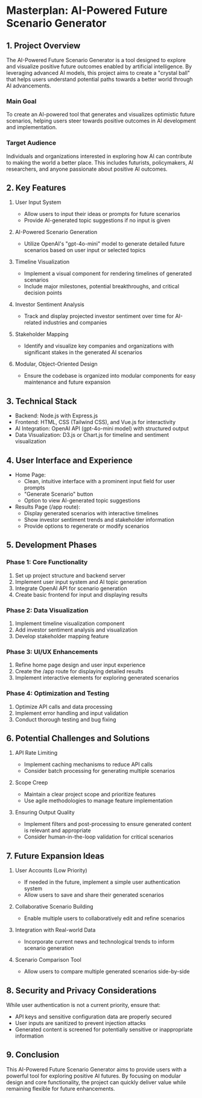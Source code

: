 # Masterplan: AI-Powered Future Scenario Generator

## 1. Project Overview

The AI-Powered Future Scenario Generator is a tool designed to explore and visualize positive future outcomes enabled by artificial intelligence. By leveraging advanced AI models, this project aims to create a "crystal ball" that helps users understand potential paths towards a better world through AI advancements.

### Main Goal
To create an AI-powered tool that generates and visualizes optimistic future scenarios, helping users steer towards positive outcomes in AI development and implementation.

### Target Audience
Individuals and organizations interested in exploring how AI can contribute to making the world a better place. This includes futurists, policymakers, AI researchers, and anyone passionate about positive AI outcomes.

## 2. Key Features

1. User Input System
   - Allow users to input their ideas or prompts for future scenarios
   - Provide AI-generated topic suggestions if no input is given

2. AI-Powered Scenario Generation
   - Utilize OpenAI's "gpt-4o-mini" model to generate detailed future scenarios based on user input or selected topics

3. Timeline Visualization
   - Implement a visual component for rendering timelines of generated scenarios
   - Include major milestones, potential breakthroughs, and critical decision points

4. Investor Sentiment Analysis
   - Track and display projected investor sentiment over time for AI-related industries and companies

5. Stakeholder Mapping
   - Identify and visualize key companies and organizations with significant stakes in the generated AI scenarios

6. Modular, Object-Oriented Design
   - Ensure the codebase is organized into modular components for easy maintenance and future expansion

## 3. Technical Stack

- Backend: Node.js with Express.js
- Frontend: HTML, CSS (Tailwind CSS), and Vue.js for interactivity
- AI Integration: OpenAI API (gpt-4o-mini model) with structured output
- Data Visualization: D3.js or Chart.js for timeline and sentiment visualization

## 4. User Interface and Experience

- Home Page:
  - Clean, intuitive interface with a prominent input field for user prompts
  - "Generate Scenario" button
  - Option to view AI-generated topic suggestions
- Results Page (/app route):
  - Display generated scenarios with interactive timelines
  - Show investor sentiment trends and stakeholder information
  - Provide options to regenerate or modify scenarios

## 5. Development Phases

### Phase 1: Core Functionality
1. Set up project structure and backend server
2. Implement user input system and AI topic generation
3. Integrate OpenAI API for scenario generation
4. Create basic frontend for input and displaying results

### Phase 2: Data Visualization
1. Implement timeline visualization component
2. Add investor sentiment analysis and visualization
3. Develop stakeholder mapping feature

### Phase 3: UI/UX Enhancements
1. Refine home page design and user input experience
2. Create the /app route for displaying detailed results
3. Implement interactive elements for exploring generated scenarios

### Phase 4: Optimization and Testing
1. Optimize API calls and data processing
2. Implement error handling and input validation
3. Conduct thorough testing and bug fixing

## 6. Potential Challenges and Solutions

1. API Rate Limiting
   - Implement caching mechanisms to reduce API calls
   - Consider batch processing for generating multiple scenarios

2. Scope Creep
   - Maintain a clear project scope and prioritize features
   - Use agile methodologies to manage feature implementation

3. Ensuring Output Quality
   - Implement filters and post-processing to ensure generated content is relevant and appropriate
   - Consider human-in-the-loop validation for critical scenarios

## 7. Future Expansion Ideas

1. User Accounts (Low Priority)
   - If needed in the future, implement a simple user authentication system
   - Allow users to save and share their generated scenarios

2. Collaborative Scenario Building
   - Enable multiple users to collaboratively edit and refine scenarios

3. Integration with Real-world Data
   - Incorporate current news and technological trends to inform scenario generation

4. Scenario Comparison Tool
   - Allow users to compare multiple generated scenarios side-by-side

## 8. Security and Privacy Considerations

While user authentication is not a current priority, ensure that:
- API keys and sensitive configuration data are properly secured
- User inputs are sanitized to prevent injection attacks
- Generated content is screened for potentially sensitive or inappropriate information

## 9. Conclusion

This AI-Powered Future Scenario Generator aims to provide users with a powerful tool for exploring positive AI futures. By focusing on modular design and core functionality, the project can quickly deliver value while remaining flexible for future enhancements.